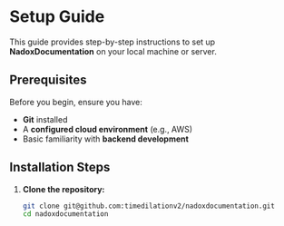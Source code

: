 # Setup Guide

This guide provides step-by-step instructions to set up **NadoxDocumentation** on your local machine or server.

## Prerequisites
Before you begin, ensure you have:
- **Git** installed
- A **configured cloud environment** (e.g., AWS)
- Basic familiarity with **backend development**

## Installation Steps
1. **Clone the repository:**
   ```bash
   git clone git@github.com:timedilationv2/nadoxdocumentation.git
   cd nadoxdocumentation
